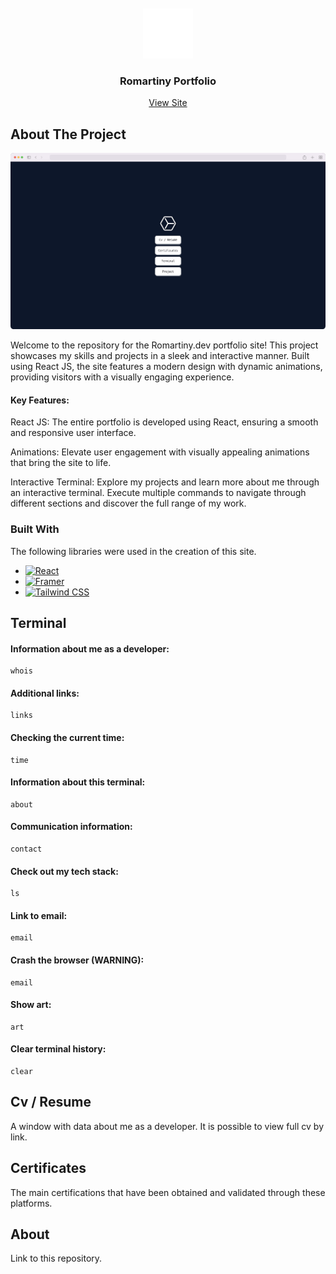 <br />
<!-- PROJECT LOGO -->
<br />
<div align="center">
  <a href="https://romartiny.dev">
    <img src="assets/images/romartiny-logo.png" alt="Logo" width="80" height="80">
  </a>

<h3 align="center">Romartiny Portfolio</h3>

  <p align="center">
    <a href="https://romartiny.dev">View Site</a>
  </p>
</div>

## About The Project

[![Product Name Screen Shot][product-screenshot]](https://romartiny.dev)

Welcome to the repository for the Romartiny.dev portfolio site! This project showcases my skills and projects in a sleek and interactive manner. Built using React JS, the site features a modern design with dynamic animations, providing visitors with a visually engaging experience.

#### Key Features:
React JS: The entire portfolio is developed using React, ensuring a smooth and responsive user interface.

Animations: Elevate user engagement with visually appealing animations that bring the site to life.

Interactive Terminal: Explore my projects and learn more about me through an interactive terminal. Execute multiple commands to navigate through different sections and discover the full range of my work.

### Built With

The following libraries were used in the creation of this site.

* [![React][React.js]][React-url]
* [![Framer][Framer]][Framer-Link]
* [![Tailwind CSS][Tailwind-CSS]][Tailwind-Link]

## Terminal

#### Information about me as a developer:
```
whois
```
#### Additional links:
```
links
```
#### Checking the current time:
```
time
```
#### Information about this terminal:
```
about
```
#### Communication information:
```
contact
```
#### Check out my tech stack:
```
ls
```
#### Link to email:
```
email
```
#### Crash the browser (WARNING):
```
email
```
#### Show art:
```
art
```
#### Clear terminal history:
```
clear
```

## Cv / Resume

A window with data about me as a developer. It is possible to view full cv by link.

## Certificates

The main certifications that have been obtained and validated through these platforms.

## About

Link to this repository.

[linkedin-url]: https://linkedin.com/in/othneildrew
[product-screenshot]: assets/images/screenshots/screenshot.png
[Next.js]: https://img.shields.io/badge/next.js-000000?style=for-the-badge&logo=nextdotjs&logoColor=white
[Next-url]: https://nextjs.org/
[React.js]: https://img.shields.io/badge/React-20232A?style=for-the-badge&logo=react&logoColor=61DAFB
[React-url]: https://reactjs.org/
[Tailwind-CSS]: https://camo.githubusercontent.com/b9fc4c7606862c1ac532bbe5349997bbfe79d7429d7ff4ddfc666442e46b956e/68747470733a2f2f696d672e736869656c64732e696f2f62616467652f5461696c77696e645f4353532d3338423241433f7374796c653d666c61742d737175617265266c6f676f3d7461696c77696e642d637373266c6f676f436f6c6f723d7768697465
[Tailwind-Link]: https://tailwindcss.com
[Framer]: https://img.shields.io/badge/Framer-black?style=for-the-badge&logo=framer&logoColor=blue
[Framer-Link]: https://framer.com/
